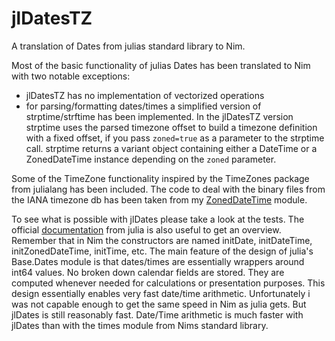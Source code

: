 # jlDatesTZ
A translation of Dates from julias standard library to Nim.

Most of the basic functionality of julias Dates has been translated to Nim with two notable exceptions:
- jlDatesTZ has no implementation of vectorized operations
- for parsing/formatting dates/times a simplified version of strptime/strftime has been implemented. In the jlDatesTZ version strptime uses the parsed timezone offset to build a timezone definition with a fixed offset, if you pass `zoned=true` as a parameter to the strptime call. strptime returns a variant object containing either a DateTime or a ZonedDateTime instance depending on the `zoned` parameter.

Some of the TimeZone functionality inspired by the TimeZones package from julialang has been included. The code to deal with the binary files from the IANA timezone db has been taken from my [ZonedDateTime](https://github.com/skilchen/ZonedDateTime) module.

To see what is possible with jlDates please take a look at the tests. The official [documentation](https://docs.julialang.org/en/stable/stdlib/dates/) from julia is also useful to get an overview. Remember that in Nim the constructors are named initDate, initDateTime, initZonedDateTime, initTime, etc. The main feature of the design of julia's Base.Dates module is that dates/times are essentially wrappers around int64 values. No broken down calendar fields are stored. They are computed whenever needed for calculations or presentation purposes. This design essentially enables very fast date/time arithmetic.
Unfortunately i was not capable enough to get the same speed in Nim as julia gets. But jlDates is still reasonably fast. Date/Time arithmetic is much faster with jlDates than with the times module from Nims standard library.

